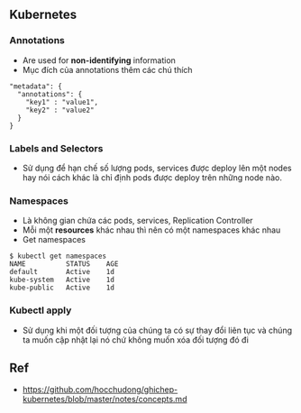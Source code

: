 ## Kubernetes
### Annotations
* Are used for **non-identifying** information
* Mục đích của annotations thêm các chú thích
```
"metadata": {
  "annotations": {
    "key1" : "value1",
    "key2" : "value2"
  }
}
```
### Labels and Selectors
* Sử dụng để hạn chế số lượng pods, services được deploy lên một nodes hay
nói cách khác là chỉ định pods được deploy trên những node nào.
### Namespaces
* Là không gian chứa các pods, services, Replication Controller
* Mỗi một **resources** khác nhau thì nên có một namespaces khác nhau
* Get namespaces
```
$ kubectl get namespaces
NAME          STATUS    AGE
default       Active    1d
kube-system   Active    1d
kube-public   Active    1d
```
### Kubectl apply 
* Sử dụng khi một đối tượng của chúng ta có sự thay đổi liên tục và chúng ta muốn cập nhật lại nó chứ không muốn xóa đối tượng đó đi


## Ref
* https://github.com/hocchudong/ghichep-kubernetes/blob/master/notes/concepts.md